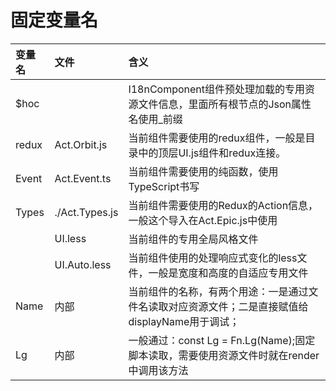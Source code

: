 # 固定变量名

| 变量名 | 文件 | 含义 |
| :--- | :--- | :--- |
| $hoc |  | I18nComponent组件预处理加载的专用资源文件信息，里面所有根节点的Json属性名使用\_前缀 |
| redux | Act.Orbit.js | 当前组件需要使用的redux组件，一般是目录中的顶层UI.js组件和redux连接。 |
| Event | Act.Event.ts | 当前组件需要使用的纯函数，使用TypeScript书写 |
| Types | ./Act.Types.js | 当前组件需要使用的Redux的Action信息，一般这个导入在Act.Epic.js中使用 |
|  | UI.less | 当前组件的专用全局风格文件 |
|  | UI.Auto.less | 当前组件使用的处理响应式变化的less文件，一般是宽度和高度的自适应专用文件 |
| Name | 内部 | 当前组件的名称，有两个用途：一是通过文件名读取对应资源文件；二是直接赋值给displayName用于调试； |
| Lg | 内部 | 一般通过：const Lg = Fn.Lg\(Name\);固定脚本读取，需要使用资源文件时就在render中调用该方法 |




